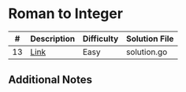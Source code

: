 # Roman to Integer
| #   | Description                                             | Difficulty | Solution File |
| --- | ------------------------------------------------------- | ---------- | ------------- |
| 13  | [Link](https://leetcode.com/problems/roman-to-integer/) | Easy       | solution.go   |

## Additional Notes
